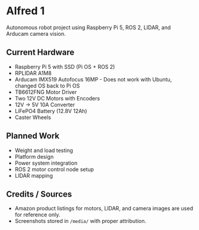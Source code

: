 # Alfred 1

Autonomous robot project using Raspberry Pi 5, ROS 2, LIDAR, and Arducam camera vision.

## Current Hardware
- Raspberry Pi 5 with SSD (Pi OS + ROS 2)
- RPLIDAR A1M8
- Arducam IMX519 Autofocus 16MP - Does not work with Ubuntu, changed OS back to Pi OS
- TB6612FNG Motor Driver
- Two 12V DC Motors with Encoders
- 12V → 5V 10A Converter
- LiFePO4 Battery (12.8V 12Ah)
- Caster Wheels

## Planned Work
- Weight and load testing
- Platform design
- Power system integration
- ROS 2 motor control node setup
- LIDAR mapping

















## Credits / Sources
- Amazon product listings for motors, LIDAR, and camera images are used for reference only.
- Screenshots stored in `/media/` with proper attribution.
